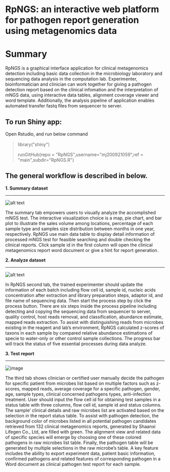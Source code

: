 # RpNGS: an interactive web platform for pathogen report generation using metagenomics data


# Summary
RpNGS is a graphical interface application for clinical metagenomics detection including basic data collection in the microbiology laboratory and sequencing data analysis in the computation lab. Experimenter, bioinformatician and clinician can work together for giving a pathogen detection report based on the clinical infomation and the interpretation of mNGS data, using interactive data tables, alignment coverage viewer and word template. Additionally, the analysis pipeline of application enables automated transfer fastq files from sequencer to server. 

## To run Shiny app:

Open Rstudio, and run below command 

> library("shiny“）
>
> runGitHub(repo = "RpNGS",username="mj200921059",ref = "main",subdir="RpNGS.R")

## The general workflow is described in below.

**1. Summary dataset**

---


![alt text](image.png)

The summary tab empowers users to visually analyze the accomplished mNGS test. The interactive visualization choice is a map, pie chart, and bar plot to illustrate the sales volume among locations, percentage of each sample type and samples size distribution between months in one year, respectively. RpNGS use main data table to display detail information of processed mNGS test for feasible searching and double checking the clinical reports. Click sample id in the first column will open the clinical metagenomics report word document or give a hint for report generation.

**2. Analyze dataset**

---

![alt text](image-1.png)

In RpNGS second tab, the trained experimenter should update the information of each batch including flow cell id, sample id, nucleic acids concentration after extraction and library preparation steps, adaptor id, and file name of sequencing data. Then start the process step by click the process button. There are six steps inside the process pipeline including detecting and copying the sequencing data from sequencer to server, quality control, host reads removal, and classification, abundance estimate, mapped reads extraction. To assist with distinguishing reads from microbes existing in the reagent and lab’s environment, RpNGS calculated z-scores of taxons in each sample by compared relative abundance estimations of specie to water-only or other control sample collections. The progress bar will track the status of five essential processes during data analyze.

**3. Test report**

---

![image](https://github.com/user-attachments/assets/7d2a5a8c-24df-46bb-93ec-9da39a111bd0)

The third tab shows clinician or certified user manually decide the pathogen for specific patient from microbes list based on multiple factors such as z-scores, mapped reads, average coverage for a specific pathogen, gender, age, sample types, clinical concerned pathogens types, anti-infection treatment. User should input the flow cell id for obtaining test samples in a status table with three columns, flow cell id, sample id and status columns. The sample’ clinical details and raw microbes list are activated based on the selection in the report status table. To assist with pathogen detection, the background color of microbes listed in all potential pathogen candidates retrieved from 132 clinical metagenomics reports, generated by Shaanxi Lifegen Co., Ltd, are filled with green. The alignment view and related data of specific species will emerge by choosing one of these colored pathogens in raw microbes list table. Finally, the pathogen table will be generated by multiple selections in the raw microbe’s table. A key feature includes the ability to export experiment data, patient basic information, confirmed pathogens and related features of corresponding pathogen in a Word document as clinical pathogen test report for each sample.




